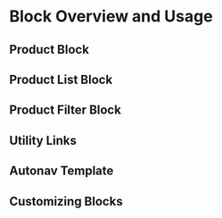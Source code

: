 # Block Overview and Usage

## Product Block

## Product List Block

## Product Filter Block 

## Utility Links

## Autonav Template


## Customizing Blocks

